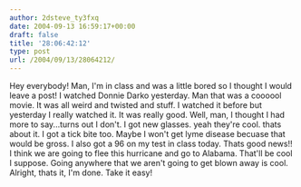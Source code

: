 ```yaml
---
author: 2dsteve_ty3fxq
date: 2004-09-13 16:59:17+00:00
draft: false
title: '28:06:42:12'
type: post
url: /2004/09/13/28064212/
---
```


Hey everybody! Man, I'm in class and was a little bored so I thought I would leave a post! I watched Donnie Darko yesterday. Man that was a coooool movie. It was all weird and twisted and stuff. I watched it before but yesterday I really watched it. It was really good. Well, man, I thought I had more to say...turns out I don't.
I got new glasses. yeah they're cool. thats about it. I got a tick bite too. Maybe I won't get lyme disease becuase that would be gross. I also got a 96 on my test in class today. Thats good news!! I think we are going to flee this hurricane and go to Alabama. That'll be cool I suppose. Going anywhere that we aren't going to get blown away is cool.  Alright, thats it, I'm done. Take it easy!

